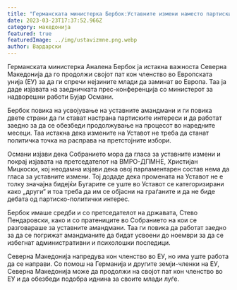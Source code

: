 ```yaml
---
title: "Германската министерка Бербок:Уставните измени наместо партиските интереси "
date: 2023-03-23T17:37:52.966Z
category: македонија
featured: true
featuredImage: ../img/ustavizmne.png.webp
author: Вардарски
---
```


Германската министерка Аналена Бербок ја истакна важноста Северна Македонија да го продолжи својот пат кон членство во Европската унија (ЕУ) за да ги спречи нејзините млади да заминат во Европа. Таа ја даде изјавата на заедничката прес-конференција со министерот за надворешни работи Бујар Османи.

Бербок повика на усвојување на уставните амандмани и ги повика двете страни да ги стават настрана партиските интереси и да работат заедно за да се обезбеди продолжување на процесот во наредните месеци. Таа истакна дека измените на Уставот не треба да станат политичка точка на расправа на претстојните избори.

Османи изјави дека Собранието мора да гласа за уставните измени и покрај изјавата на претседателот на ВМРО-ДПМНЕ, Христијан Мицкоски, кој неодамна изјави дека овој парламентарен состав нема да гласа за уставните измени. Тој додаде дека промената на Уставот не е толку значајна бидејќи Бугарите се уште во Уставот се категоризирани како „други“ и тоа треба да им се објасни на граѓаните и да не биде дебата од партиско-политички интерес.

Бербок имаше средби и со претседателот на државата, Стево Пендаровски, како и со пратениците во Собранието на кои се разговараше за уставните амандмани. Таа ги повика да работат заедно за да се погрижат амандманите да бидат усвоени до ноември за да се избегнат административни и психолошки последици.

Северна Македонија напредува кон членство во ЕУ, но има уште работа да се направи. Со помош на Германија и другите земји-членки на ЕУ, Северна Македонија може да продолжи на својот пат кон членство во ЕУ и да обезбеди подобра иднина за своите млади луѓе.
